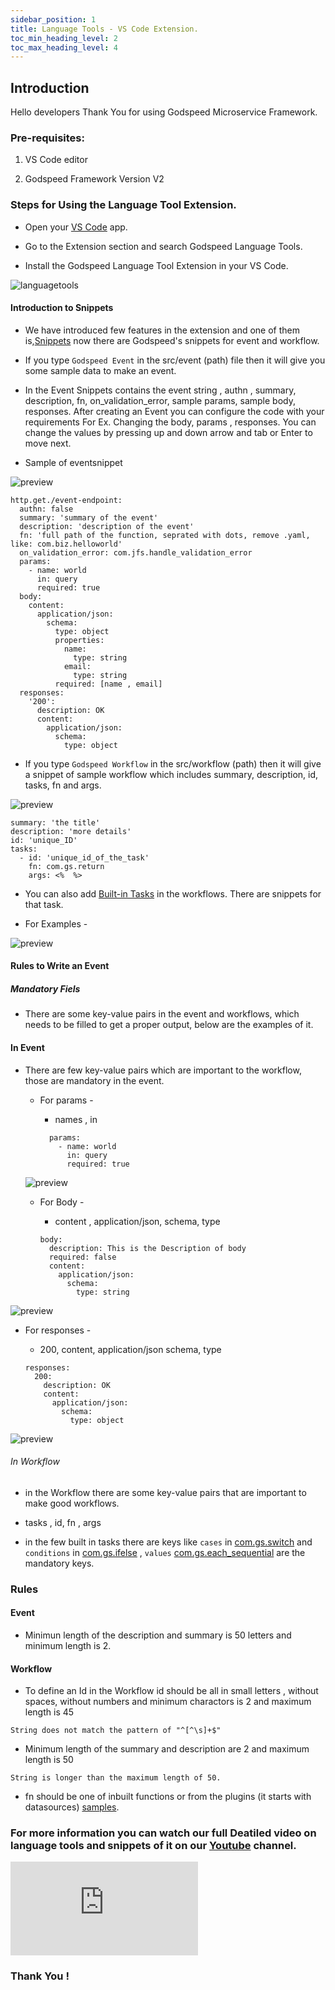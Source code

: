```yaml
---
sidebar_position: 1
title: Language Tools - VS Code Extension.
toc_min_heading_level: 2
toc_max_heading_level: 4
---
```


## Introduction

Hello developers Thank You for using Godspeed Microservice Framework. 

### Pre-requisites:

1. VS Code editor

2. Godspeed Framework Version V2


### Steps for Using the Language Tool Extension.

- Open your [VS Code](https://code.visualstudio.com/) app.

- Go to the Extension section and search Godspeed Language Tools. 

- Install the Godspeed Language Tool Extension in your VS Code. 

![languagetools](/img/godspeedlanguagetools.png)


#### Introduction to Snippets 

- We have introduced few features in the extension and one of them is,[Snippets](https://code.visualstudio.com/docs/editor/userdefinedsnippets)  now there are Godspeed's snippets for event and workflow.

- If you type `Godspeed Event` in the src/event (path) file then it will give you some sample data to make an event.

- In the Event Snippets contains the event string , authn , summary, description, fn, on_validation_error, sample params, sample body, responses. After creating an Event you can configure the code with your requirements For Ex. Changing the body, params , responses. You can change the values by pressing up and down arrow and tab or Enter to move next.

- Sample of eventsnippet

![preview](/img/video-gif/eventsnippet.gif "Godspeed Event Sample")


```
http.get./event-endpoint:
  authn: false
  summary: 'summary of the event'
  description: 'description of the event'
  fn: 'full path of the function, seprated with dots, remove .yaml, like: com.biz.helloworld'
  on_validation_error: com.jfs.handle_validation_error
  params:
    - name: world
      in: query
      required: true
  body:
    content:
      application/json:
        schema:
          type: object
          properties:
            name:
              type: string
            email:
              type: string
          required: [name , email]
  responses:
    '200':
      description: OK
      content:
        application/json:
          schema:
            type: object
```


- If you type `Godspeed Workflow` in the src/workflow (path) then it will give a snippet of sample workflow which includes summary, description, id, tasks, fn and args.


![preview](/img/video-gif/workflowsnippet.gif "Godspeed Workflow Sample")

```
summary: 'the title'
description: 'more details'
id: 'unique_ID'
tasks:
  - id: 'unique_id_of_the_task'
    fn: com.gs.return
    args: <%  %>
```
- You can also add [Built-in Tasks](/docs/microservices-framework/workflows/yaml-workflows/inbuilt-workflows.md) in the workflows. There are snippets for that task. 

- For Examples -

![preview](/img/video-gif/workflowsnippet.gif "Godspeed Workflow Sample")


#### Rules to Write an Event

##### Mandatory Fiels

- There are some key-value pairs in the event and workflows, which needs to be filled to get a proper output, below are the examples of it.


#### In Event

- There are few key-value pairs which are important to the workflow, those are mandatory in the event.

  - For params - 

    - names , in 

    ```
      params:
        - name: world
          in: query
          required: true
    ```

  ![preview](/img/video-gif/paramsSnippet.gif "Godspeed params Sample")

  - For Body - 

    - content , application/json, schema, type

    ```
    body:
      description: This is the Description of body
      required: false
      content:
        application/json:
          schema:
            type: string
    ```
![preview](/img/video-gif/bodysnippet.gif "Godspeed body Sample")

  - For responses - 

    - 200, content, application/json schema, type

    ```
    responses:
      200:
        description: OK
        content:
          application/json:
            schema:
              type: object
    ```
![preview](/img/video-gif/resopnseSnippet.gif "Godspeed response Sample")


###### In Workflow 

  - in the Workflow there are some key-value pairs that are important to make good workflows.

  - tasks , id, fn , args 

  - in the few built in tasks there are keys like `cases` in  [com.gs.switch](/docs/microservices-framework/workflows/yaml-workflows/inbuilt-workflows.md#comgsswitch) and `conditions` in [com.gs.ifelse](/docs/microservices-framework/workflows/yaml-workflows/inbuilt-workflows.md#comgsif) , `values` [com.gs.each_sequential](/docs/microservices-framework/workflows/yaml-workflows/inbuilt-workflows.md#comgseach_sequential) are the mandatory keys.


### Rules


#### Event 

  - Minimun length of the description and summary is 50 letters and minimum length is 2.



#### Workflow 
  - To define an Id in the Workflow id should be all in small letters , without spaces, without numbers and minimum charactors is 2 and maximum length is 45

  ```
  String does not match the pattern of "^[^\s]+$"
  ```

  - Minimum length of the summary and description are 2 and maximum length is 50
  ```
  String is longer than the maximum length of 50.
  ```

  - fn should be one of inbuilt functions or from the plugins (it starts with datasources) [samples](/docs/microservices-framework/workflows/yaml-workflows/).

### For more information you can watch our full Deatiled video on language tools and snippets of it on our [Youtube](https://www.youtube.com/embed/Yir19zd492I) channel. 

<div style={{ position: 'relative', paddingBottom: '56.25%', height: 0, overflow: 'hidden' }}>
    <iframe style={{ position: 'absolute', top: 0, left: 0, width: '100%', height: '100%' }} src="https://www.youtube.com/embed/Yir19zd492I" frameborder="0" allowfullscreen></iframe>
</div>


### Thank You !